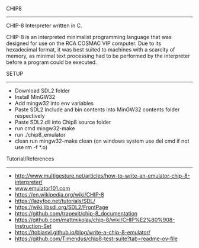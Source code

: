 CHIP8
____________

CHIP-8 Interpreter written in C.

CHIP-8 is an interpreted minimalist programming language that was designed for use on the RCA COSMAC VIP computer.
Due to its hexadecimal format, it was best suited to machines with a scarcity of memory, as minimal text processing had to be performed by the interpreter before a program could be executed.

SETUP
___________
- Download SDL2 folder
- Install MinGW32 
- Add mingw32 into env variables
- Paste SDL2 Include and bin contents into MinGW32 contents folder respectively
- Paste SDL2.dll into Chip8 source folder 
- run cmd mingw32-make
- run ./chip8_emulator <rom> <debug>
- clean run mingw32-make clean (on windows system use del cmd if not use rm -f *.o)


Tutorial/References
_____________
- http://www.multigesture.net/articles/how-to-write-an-emulator-chip-8-interpreter/
- www.emulator101.com
- https://en.wikipedia.org/wiki/CHIP-8
- https://lazyfoo.net/tutorials/SDL/
- https://wiki.libsdl.org/SDL2/FrontPage
- https://github.com/trapexit/chip-8_documentation
- https://github.com/mattmikolay/chip-8/wiki/CHIP%E2%80%908-Instruction-Set
- https://tobiasvl.github.io/blog/write-a-chip-8-emulator/
- https://github.com/Timendus/chip8-test-suite?tab=readme-ov-file
